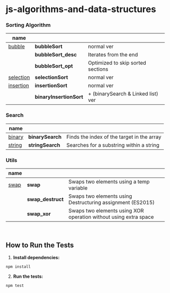 # js-algorithms-and-data-structures

### Sorting Algorithm

| name                               |                         |                                    |
| ---------------------------------- | ----------------------- | ---------------------------------- |
| [bubble](./src/sort/bubble/)       | **bubbleSort**          | normal ver                         |
|                                    | **bubbleSort_desc**     | Iterates from the end              |
|                                    | **bubbleSort_opt**      | Optimized to skip sorted sections  |
| [selection](./src/sort/selection/) | **selectionSort**       | normal ver                         |
| [insertion](./src/sort/insertion/) | **insertionSort**       | normal ver                         |
|                                    | **binaryInsertionSort** | + (binarySearch & Linked list) ver |

### Search

| name                                 |                  |                                            |
| ------------------------------------ | ---------------- | ------------------------------------------ |
| [binary](./src/search/binarySearch/) | **binarySearch** | Finds the index of the target in the array |
| [string](./src/search/stringSearch/) | **stringSearch** | Searches for a substring within a string   |

### Utils

| name                      |                   |                                                                  |
| ------------------------- | ----------------- | ---------------------------------------------------------------- |
| [swap](./src/utils/swap/) | **swap**          | Swaps two elements using a temp variable                         |
|                           | **swap_destruct** | Swaps two elements using Destructuring assignment (ES2015)       |
|                           | **swap_xor**      | Swaps two elements using XOR operation without using extra space |

<br>

## How to Run the Tests

1. **Install dependencies:**

```bash
npm install
```

2. **Run the tests:**

```bash
npm test
```
